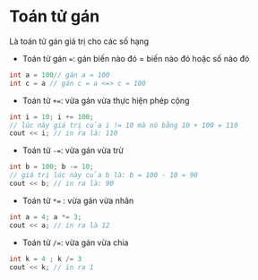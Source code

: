 # Toán tử gán

Là toán tử gán giá trị cho các số hạng

* Toán tử gán `=`: gán biến nào đó = biến nào đó hoặc số nào đó

```cpp
int a = 100// gán a = 100
int c = a // gán c = a <=> c = 100
```

* Toán tử `+=`: vừa gán vừa thực hiện phép cộng

```cpp
int i = 10; i += 100;
// lúc này giá trị của i != 10 mà nó bằng 10 + 100 = 110
cout << i; // in ra là: 110
```

* Toán tử `-=`: vừa gán vừa trừ

```cpp
int b = 100; b -= 10;
// giá trị lúc này của b là: b = 100 - 10 = 90
cout << b; // in ra là: 90
```

* Toán tử `*=` : vừa gán vừa nhân

```cpp
int a = 4; a *= 3;
cout << a; // in ra là 12
```

* Toán tử `/=`: vừa gán vừa chia

```cpp
int k = 4 ; k /= 3
cout << k; // in ra 1
```
